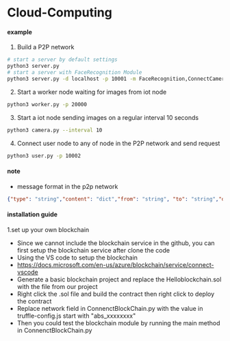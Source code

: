 # Cloud-Computing

#### example
1. Build a P2P network
```bash
# start a server by default settings
python3 server.py
# start a server with FaceRecognition Module 
python3 server.py -d localhost -p 10001 -m FaceRecognition,ConnectCamera
```

2. Start a worker node waiting for images from iot node
```bash
python3 worker.py -p 20000
```

3. Start a iot node sending images on a regular interval 10 seconds
```bash
python3 camera.py --interval 10
```

4. Connect user node to any of node in the P2P network and send request
```bash
python3 user.py -p 10002
```

#### note
* message format in the p2p network
```json
{"type": "string","content": "dict","from": "string", "to": "string","origin": "string"}
```

#### installation guide
1.set up your own blockchain  

- Since we cannot include the blockchain service in the github, you can first setup the blockchain service after clone the code  
- Using the VS code to setup the blockchain
- https://docs.microsoft.com/en-us/azure/blockchain/service/connect-vscode
- Generate a basic blockchain project and replace the Helloblockchain.sol with the file from our project  
- Right click the .sol file and build the contract then right click to deploy the contract   
- Replace network field in ConnenctBlockChain.py with the value in truffle-config.js start with "abs_xxxxxxxx"
- Then you could test the blockchain module by running the main method in ConnenctBlockChain.py   